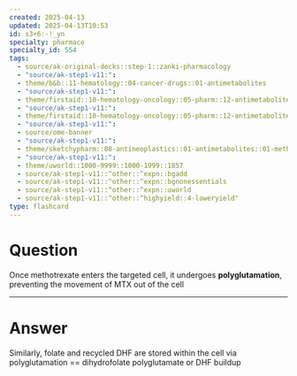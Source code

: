 ```yaml
---
created: 2025-04-13
updated: 2025-04-13T10:53
id: s3+6:-!_yn
specialty: pharmaco
specialty_id: 554
tags:
  - source/ak-original-decks::step-1::zanki-pharmacology
  - "source/ak-step1-v11:": 
  - theme/b&b::11-hematology::04-cancer-drugs::01-antimetabolites
  - "source/ak-step1-v11:": 
  - theme/firstaid::10-hematology-oncology::05-pharm::12-antimetabolites
  - "source/ak-step1-v11:": 
  - theme/firstaid::10-hematology-oncology::05-pharm::12-antimetabolites::pyrimidine-synthesis-inhibitors::methotrexate
  - "source/ak-step1-v11:": 
  - source/ome-banner
  - "source/ak-step1-v11:": 
  - theme/sketchypharm::08-antineoplastics::01-antimetabolites::01-methotrexate,-leucovorin,-5-fluorouracil,-hydroxyurea::zanki-extra
  - "source/ak-step1-v11:": 
  - theme/uworld::1000-9999::1000-1999::1857
  - source/ak-step1-v11::^other::^expn::bgadd
  - source/ak-step1-v11::^other::^expn::bgnonessentials
  - source/ak-step1-v11::^other::^expn::uworld
  - source/ak-step1-v11::^other::^highyield::4-loweryield"
type: flashcard
---
```


# Question
Once methotrexate enters the targeted cell, it undergoes **polyglutamation**, preventing the movement of MTX out of the cell

---

# Answer
Similarly, folate and recycled DHF are stored within the cell via polyglutamation == dihydrofolate polyglutamate or DHF buildup
